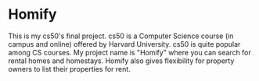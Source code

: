# Homify
This is my cs50's final project. cs50 is a Computer Science course (in campus and online) offered by Harvard University. cs50 is quite popular among CS courses. My project name is "Homify" where you can search for rental homes and homestays. Homify also gives flexibility for property owners to list their properties for rent. 
